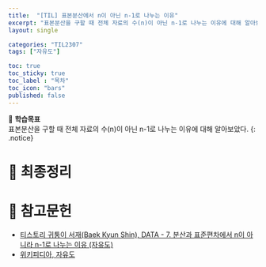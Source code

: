 ```yaml
---
title:  "[TIL] 표본분산에서 n이 아닌 n-1로 나누는 이유"
excerpt: "표본분산을 구할 때 전체 자료의 수(n)이 아닌 n-1로 나누는 이유에 대해 알아보았다."
layout: single

categories: "TIL2307"
tags: ["자유도"]

toc: true
toc_sticky: true
toc_label : "목차"
toc_icon: "bars"
published: false
---
```


🎯 **학습목표**
<br>표본분산을 구할 때 전체 자료의 수(n)이 아닌 n-1로 나누는 이유에 대해 알아보았다.
{: .notice}



# 📍 최종정리



# 📄 참고문헌
- [티스토리 귀퉁이 서재(Baek Kyun Shin), DATA - 7. 분산과 표준편차에서 n이 아니라 n-1로 나누는 이유 (자유도)](https://bkshin.tistory.com/entry/%E3%85%87)
- [위키피디아, 자유도](https://ko.wikipedia.org/wiki/%EC%9E%90%EC%9C%A0%EB%8F%84_(%ED%86%B5%EA%B3%84%ED%95%99))